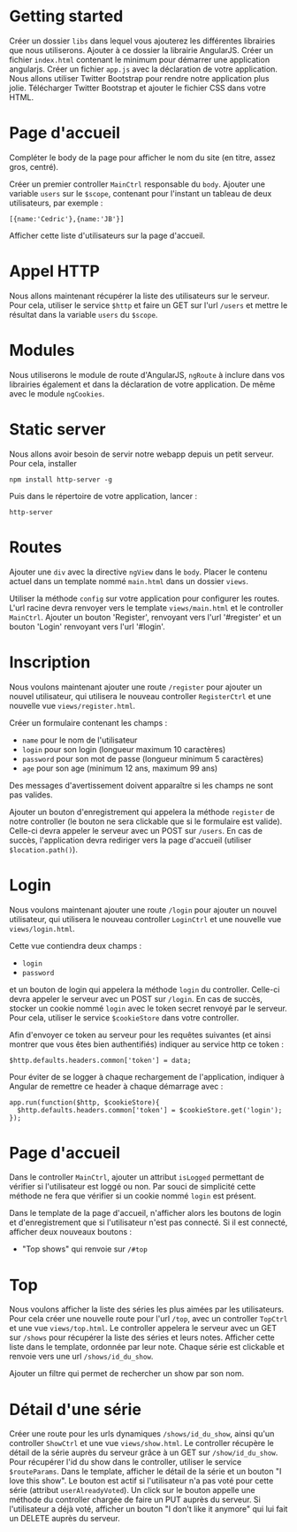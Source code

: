 # Getting started

Créer un dossier `libs` dans lequel vous ajouterez les différentes librairies que nous utiliserons.
Ajouter à ce dossier la librairie AngularJS.
Créer un fichier `index.html` contenant le minimum pour démarrer une application angularjs.
Créer un fichier `app.js` avec la déclaration de votre application.
Nous allons utiliser Twitter Bootstrap pour rendre notre application plus jolie.
Télécharger Twitter Bootstrap et ajouter le fichier CSS dans votre HTML.


# Page d'accueil

Compléter le body de la page pour afficher le nom du site (en titre, assez gros, centré).

Créer un premier controller `MainCtrl` responsable du `body`.
Ajouter une variable `users` sur le `$scope`, contenant pour l'instant un tableau de deux utilisateurs, par exemple :

    [{name:'Cedric'},{name:'JB'}]

Afficher cette liste d'utilisateurs sur la page d'accueil.


# Appel HTTP

Nous allons maintenant récupérer la liste des utilisateurs sur le serveur.
Pour cela, utiliser le service `$http` et faire un GET sur l'url `/users` et
mettre le résultat dans la variable `users` du `$scope`.


# Modules

Nous utiliserons le module de route d'AngularJS, `ngRoute` à inclure dans vos librairies
également et dans la déclaration de votre application.
De même avec le module `ngCookies`.


# Static server

Nous allons avoir besoin de servir notre webapp depuis un petit serveur. Pour cela, installer

    npm install http-server -g

Puis dans le répertoire de votre application, lancer :

    http-server


# Routes

Ajouter une `div` avec la directive `ngView` dans le `body`.
Placer le contenu actuel dans un template nommé `main.html` dans un dossier `views`.

Utiliser la méthode `config` sur votre application pour configurer les routes.
L'url racine devra renvoyer vers le template `views/main.html` et le controller `MainCtrl`.
Ajouter un bouton 'Register', renvoyant vers l'url '#register' et un bouton 'Login' renvoyant
vers l'url '#login'.

# Inscription

Nous voulons maintenant ajouter une route `/register` pour ajouter un nouvel utilisateur, qui
utilisera le nouveau controller `RegisterCtrl` et une nouvelle vue `views/register.html`.

Créer un formulaire contenant les champs :

- `name` pour le nom de l'utilisateur
- `login` pour son login (longueur maximum 10 caractères)
- `password` pour son mot de passe (longueur minimum 5 caractères)
- `age` pour son age (minimum 12 ans, maximum 99 ans)

Des messages d'avertissement doivent apparaître si les champs ne sont pas valides.

Ajouter un bouton d'enregistrement qui appelera la méthode `register` de notre controller (le bouton
  ne sera clickable que si le formulaire est valide).
Celle-ci devra appeler le serveur avec un POST sur `/users`. En cas de succès, l'application
devra rediriger vers la page d'accueil (utiliser `$location.path()`).

# Login

Nous voulons maintenant ajouter une route `/login` pour ajouter un nouvel utilisateur, qui
utilisera le nouveau controller `LoginCtrl` et une nouvelle vue `views/login.html`.

Cette vue contiendra deux champs :

- `login`
- `password`

et un bouton de login qui appelera la méthode `login` du controller. Celle-ci devra
appeler le serveur avec un POST sur `/login`. En cas de succès, stocker un cookie
nommé `login` avec le token secret renvoyé par le serveur.
Pour cela, utiliser le service `$cookieStore` dans votre controller.

Afin d'envoyer ce token au serveur pour les requêtes suivantes (et ainsi montrer que vous êtes bien authentifiés)
indiquer au service http ce token :

    $http.defaults.headers.common['token'] = data;

Pour éviter de se logger à chaque rechargement de l'application, indiquer à Angular de
remettre ce header à chaque démarrage avec :

    app.run(function($http, $cookieStore){
      $http.defaults.headers.common['token'] = $cookieStore.get('login');
    });


# Page d'accueil

Dans le controller `MainCtrl`, ajouter un attribut `isLogged` permettant de vérifier si
l'utilisateur est loggé ou non. Par souci de simplicité cette méthode ne fera que vérifier si un cookie nommé `login` est présent.

Dans le template de la page d'accueil, n'afficher alors les boutons de login et d'enregistrement
que si l'utilisateur n'est pas connecté.
Si il est connecté, afficher deux nouveaux boutons :

- "Top shows" qui renvoie sur `/#top`

# Top

Nous voulons afficher la liste des séries les plus aimées par les utilisateurs.
Pour cela créer une nouvelle route pour l'url `/top`, avec un controller `TopCtrl` et une vue
`views/top.html`. Le controller appelera le serveur avec un GET sur `/shows` pour récupérer
la liste des séries et leurs notes.
Afficher cette liste dans le template, ordonnée par leur note.
Chaque série est clickable et renvoie vers une url `/shows/id_du_show`.

Ajouter un filtre qui permet de rechercher un show par son nom.

# Détail d'une série

Créer une route pour les urls dynamiques `/shows/id_du_show`, ainsi qu'un controller
`ShowCtrl` et une vue `views/show.html`. Le controller récupère le détail de la série
auprès du serveur grâce à un GET sur `/show/id_du_show`. Pour récupérer l'id du show dans le
controller, utiliser le service `$routeParams`.
Dans le template, afficher le détail de la série et un bouton "I love this show".
Le bouton est actif si l'utilisateur n'a pas voté pour cette série (attribut
`userAlreadyVoted`). Un click sur le bouton appelle une méthode du controller chargée de faire un PUT auprès du
serveur. Si l'utilisateur a déjà voté, afficher un bouton "I don't like it anymore" qui lui
fait un DELETE auprès du serveur.
